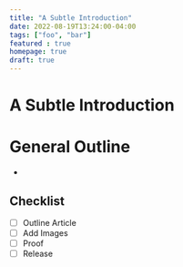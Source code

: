 ```yaml
---
title: "A Subtle Introduction"
date: 2022-08-19T13:24:00-04:00
tags: ["foo", "bar"]
featured : true
homepage: true
draft: true
---
```


# A Subtle Introduction

# General Outline
- 


## Checklist
- [ ] Outline Article
- [ ] Add Images
- [ ] Proof
- [ ] Release